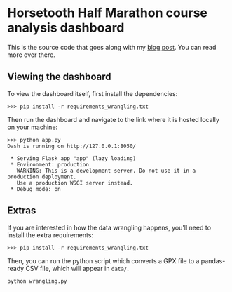 # Horsetooth Half Marathon course analysis dashboard

This is the source code that goes along with my 
[blog post](https://trailzealot.com/blog/horsetooth-half-marathon-course-analysis).
You can read more over there.

## Viewing the dashboard

To view the dashboard itself, first install the dependencies:
```
>>> pip install -r requirements_wrangling.txt
```
Then run the dashboard and navigate to the link where it is hosted locally
on your machine:
```
>>> python app.py
Dash is running on http://127.0.0.1:8050/

 * Serving Flask app "app" (lazy loading)
 * Environment: production
   WARNING: This is a development server. Do not use it in a production deployment.
   Use a production WSGI server instead.
 * Debug mode: on
```

## Extras

If you are interested in how the data wrangling happens, you'll need
to install the extra requirements:
```
>>> pip install -r requirements_wrangling.txt
```
Then, you can run the python script which converts a GPX file to a
pandas-ready CSV file, which will appear in `data/`.
```
python wrangling.py
```
